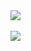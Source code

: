 
<a href="https://www.codewars.com/users/bruhmoent/badges/large">
<a href="https://github.com/bruhmoent/github-readme-stats">
  <img align="center" src="https://github-readme-stats.vercel.app/api/top-langs/?username=bruhmoent&hide=javascript,html,asp.net" />
</a>
<br></br>
<a href="https://github.com/bruhmoent/github-readme-stats">
  <img align="center" src="https://github-readme-stats.vercel.app/api?username=bruhmoent" />
</a>
